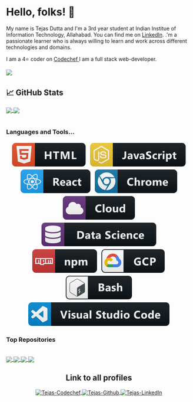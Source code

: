 <h1> Hello, folks! 👋 </h1>
My name is Tejas Dutta and I'm a 3rd year student at Indian Institue of Information Technology, Allahabad. You can find me on <a href="https://linkedin.com/in/tejas-dutta-917343200" target="blank">
    LinkedIn</a>. .'m a passionate learner who is always willing to learn and work across different technologies and domains.

I am a 4⭐ coder on <a href="https://www.codechef.com/users/tejd" target="blank">
    Codechef
  </a> I am a full stack web-developer.

![](https://komarev.com/ghpvc/?username=TEJASDUTTA&color=blue)
## &#x1f4c8; GitHub Stats
<div>
<a href="https://github.com/TEJASDUTTA/github-readme-stats"> 
    <img align="center" src="https://github-readme-stats.vercel.app/api/top-langs/?username=TEJASDUTTA&&show_icons=true&theme=radical&line_height=27"/>
  </a>

<a href="https://github.com/TEJASDUTTA/github-readme-stats"> 
    <img align="center" src="https://github-readme-stats.vercel.app/api?username=TEJASDUTTA&&show_icons=true&theme=radical&&line_height=40"/>
  </a>
    </div>
<br />

### Languages and Tools...

<p align="center">
  <!-- For more icons please follow  https://github.com/MikeCodesDotNET/ColoredBadges -->
  <img src="https://raw.githubusercontent.com/8bithemant/8bithemant/master/svg/dev/languages/html.svg" alt="html" style="vertical-align:top; margin:4px">    
  <img src="https://raw.githubusercontent.com/8bithemant/8bithemant/master/svg/dev/languages/js.svg" alt="js" style="vertical-align:top; margin:4px">
  <img src="https://raw.githubusercontent.com/8bithemant/8bithemant/master/svg/dev/frameworks/react.svg" alt="react" style="vertical-align:top; margin:4px">
  <img src="https://raw.githubusercontent.com/8bithemant/8bithemant/master/svg/dev/misc/chrome.svg" alt="chrome" style="vertical-align:top; margin:4px">
  <img src="https://raw.githubusercontent.com/8bithemant/8bithemant/master/svg/dev/misc/cloud.svg" alt="cloud" style="vertical-align:top; margin:4px">
  <img src="https://raw.githubusercontent.com/8bithemant/8bithemant/master/svg/dev/misc/datascience.svg" alt="datascience" style="vertical-align:top; margin:4px">
  <img src="https://raw.githubusercontent.com/8bithemant/8bithemant/master/svg/dev/services/npm.svg" alt="npm" style="vertical-align:top; margin:4px">
  <img src="https://raw.githubusercontent.com/8bithemant/8bithemant/master/svg/dev/services/gcp.svg" alt="gcp" style="vertical-align:top; margin:4px">
  <img src="https://raw.githubusercontent.com/8bithemant/8bithemant/master/svg/dev/tools/bash.svg" alt="bash" style="vertical-align:top; margin:4px">
  <img src="https://raw.githubusercontent.com/8bithemant/8bithemant/master/svg/dev/tools/visualstudio_code.svg" alt="vscode" style="vertical-align:top; margin:4px">
</p>

### Top Repositories
<br />
<a href="https://github.com/TEJASDUTTA/Smart-Dustbin-Management-System">
  <img align="center" src="https://github-readme-stats.vercel.app/api/pin/?username=TEJASDUTTA&repo=Smart-Dustbin-Management-System&theme=default&show_icons=true" />
</a>

<a href="https://github.com/TEJASDUTTA/Real-Time-Face-Mask-Detection">
  <img align="center" src="https://github-readme-stats.vercel.app/api/pin/?username=TEJASDUTTA&repo=Real-Time-Face-Mask-Detection&theme=default&show_icons=true" />
</a>

<a href="https://github.com/TEJASDUTTA/Online-Photograph-Prnting">
  <img align="center" src="https://github-readme-stats.vercel.app/api/pin/?username=TEJASDUTTA&repo=Online-Photograph-Prnting&theme=default&show_icons=true" />
</a>

<a href="https://github.com/TEJASDUTTA/Visitor-Management-System">
  <img align="center" src="https://github-readme-stats.vercel.app/api/pin/?username=TEJASDUTTA&repo=Visitor-Management-System&theme=default&show_icons=true" />
</a>

<h2 align="center">Link to all profiles</h2>
<p align="center">
  
  <a href="https://www.codechef.com/users/tejd" target="blank">
    <img align="center" src="https://cdn.jsdelivr.net/npm/simple-icons@3.0.1/icons/codechef.svg" alt="Tejas-Codechef" height="25" width="25" />
  </a>

  <a href="https://github.com/TEJASDUTTA" target="blank">
    <img align="center" src="https://cdn.jsdelivr.net/npm/simple-icons@3.0.1/icons/github.svg" alt="Tejas-Github" height="25" width="25" />
  </a>

  <a href="https://linkedin.com/in/tejas-dutta-917343200" target="blank">
    <img align="center" src="https://cdn.jsdelivr.net/npm/simple-icons@3.0.1/icons/linkedin.svg" alt="Tejas-LinkedIn" height="25" width="25" />
  </a>

  
</p>
